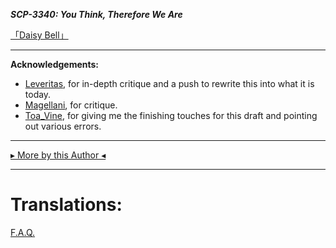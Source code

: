 **_SCP-3340: You Think, Therefore We Are_**

[「Daisy Bell」](https://www.youtube.com/watch?v=41U78QP8nBk)

* * *

**Acknowledgements:**

*   [Leveritas](http://www.wikidot.com/user:info/leveritas), for in-depth critique and a push to rewrite this into what it is today.
*   [Magellani](http://www.wikidot.com/user:info/magellani), for critique.
*   [Toa\_Vine](http://www.wikidot.com/user:info/toa-vine), for giving me the finishing touches for this draft and pointing out various errors.

* * *

[▸ More by this Author ◂](http://www.scp-wiki.net/ayers-array)

* * *

Translations:
=============

[F.A.Q.](http://www.scp-wiki.net/component:info-ayers)